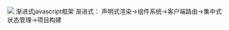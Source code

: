 ![](https://raw.githubusercontent.com/chenruida/image/master/202208282013592.png)
渐进式javascript框架
渐进式：
声明式渲染->组件系统->客户端路由->集中式状态管理->项目构建
